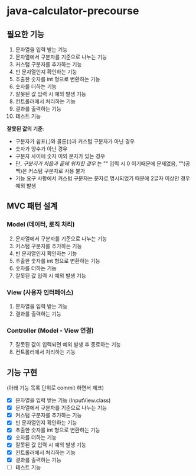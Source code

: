 # java-calculator-precourse

## 필요한 기능

1. 문자열을 입력 받는 기능
2. 문자열에서 구분자를 기준으로 나누는 기능
3. 커스텀 구분자를 추가하는 기능
4. 빈 문자열인지 확인하는 기능
5. 추출한 숫자를 int 형으로 변환하는 기능
6. 숫자를 더하는 기능
7. 잘못된 값 입력 시 예외 발생 기능
8. 컨트롤러에서 처리하는 기능
9. 결과를 출력하는 기능
10. 테스트 기능

**잘못된 값의 기준**:

- 구분자가 쉼표(,)와 콜론(:)과 커스텀 구분자가 아닌 경우
- 숫자가 양수가 아닌 경우
- 구분자 사이에 숫자 이외 문자가 있는 경우
- 단, _구분자가 처음과 끝에 위치한 경우_ 는 "" 입력 시 0 이기때문에 문제없음, ""(공백)은 커스텀 구분자로 사용 불가
- 기능 요구 사항에서 커스텀 구분자는 문자로 명시되었기 때문에 2글자 이상인 경우 예외 발생

## MVC 패턴 설계

### Model (데이터, 로직 처리)

2. 문자열에서 구분자를 기준으로 나누는 기능
3. 커스텀 구분자를 추가하는 기능
4. 빈 문자열인지 확인하는 기능
5. 추출한 숫자를 int 형으로 변환하는 기능
6. 숫자를 더하는 기능
7. 잘못된 값 입력 시 예외 발생 기능

### View (사용자 인터페이스)

1. 문자열을 입력 받는 기능
9. 결과를 출력하는 기능

### Controller (Model - View 연결)

7. 잘못된 값이 입력되면 예외 발생 후 종료하는 기능
8. 컨트롤러에서 처리하는 기능

## 기능 구현

(아래 기능 목록 단위로 commit 하면서 체크)

- [x] 문자열을 입력 받는 기능 (InputView.class)
- [x] 문자열에서 구분자를 기준으로 나누는 기능
- [x] 커스텀 구분자를 추가하는 기능
- [x] 빈 문자열인지 확인하는 기능
- [x] 추출한 숫자를 int 형으로 변환하는 기능
- [x] 숫자를 더하는 기능
- [x] 잘못된 값 입력 시 예외 발생 기능
- [x] 컨트롤러에서 처리하는 기능
- [x] 결과를 출력하는 기능
- [ ] 테스트 기능